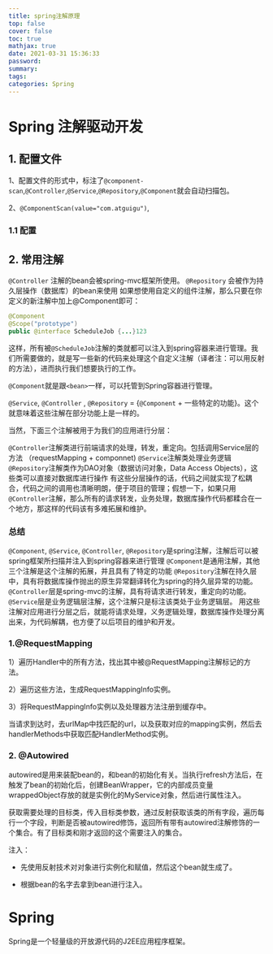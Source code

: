 ```yaml
---
title: spring注解原理
top: false
cover: false
toc: true
mathjax: true
date: 2021-03-31 15:36:33
password:
summary:
tags:
categories: Spring
---
```


# Spring 注解驱动开发

## 1. 配置文件



1、配置文件的形式中，标注了`@component-scan`,`@Controller`,`@Service`,`@Repository`,`@Component`就会自动扫描包。

2、`@ComponentScan(value="com.atguigu")`,



### 1.1 配置







## 2. 常用注解

`@Controller` 注解的bean会被spring-mvc框架所使用。
`@Repository` 会被作为持久层操作（数据库）的bean来使用
如果想使用自定义的组件注解，那么只要在你定义的新注解中加上@Component即可：

```java
@Component 
@Scope("prototype")
public @interface ScheduleJob {...}123
```

这样，所有被`@ScheduleJob`注解的类就都可以注入到spring容器来进行管理。我们所需要做的，就是写一些新的代码来处理这个自定义注解（译者注：可以用反射的方法），进而执行我们想要执行的工作。

`@Component`就是跟`<bean>`一样，可以托管到Spring容器进行管理。

`@Service`, `@Controller` , `@Repository` = {`@Component` + 一些特定的功能}。这个就意味着这些注解在部分功能上是一样的。

当然，下面三个注解被用于为我们的应用进行分层：

`@Controller`注解类进行前端请求的处理，转发，重定向。包括调用Service层的方法 （requestMapping + componnet)
`@Service`注解类处理业务逻辑
`@Repository`注解类作为DAO对象（数据访问对象，Data Access Objects），这些类可以直接对数据库进行操作
有这些分层操作的话，代码之间就实现了松耦合，代码之间的调用也清晰明朗，便于项目的管理；假想一下，如果只用`@Controller`注解，那么所有的请求转发，业务处理，数据库操作代码都糅合在一个地方，那这样的代码该有多难拓展和维护。

### 总结

`@Component`, `@Service`, `@Controller`, `@Repository`是spring注解，注解后可以被spring框架所扫描并注入到spring容器来进行管理
`@Component`是通用注解，其他三个注解是这个注解的拓展，并且具有了特定的功能
`@Repository`注解在持久层中，具有将数据库操作抛出的原生异常翻译转化为spring的持久层异常的功能。
`@Controller`层是spring-mvc的注解，具有将请求进行转发，重定向的功能。
`@Service`层是业务逻辑层注解，这个注解只是标注该类处于业务逻辑层。
用这些注解对应用进行分层之后，就能将请求处理，义务逻辑处理，数据库操作处理分离出来，为代码解耦，也方便了以后项目的维护和开发。

### 1.@RequestMapping

1）遍历Handler中的所有方法，找出其中被@RequestMapping注解标记的方法。

2）遍历这些方法，生成RequestMappingInfo实例。

3）将RequestMappingInfo实例以及处理器方法注册到缓存中。

当请求到达时，去urlMap中找匹配的url，以及获取对应的mapping实例，然后去handlerMethods中获取匹配HandlerMethod实例。

### 2. @Autowired

autowired是用来装配bean的，和bean的初始化有关。当执行refresh方法后，在触发了bean的初始化后，创建BeanWrapper，它的内部成员变量wrappedObject存放的就是实例化的MyService对象，然后进行属性注入。

获取需要处理的目标类，传入目标类参数，通过反射获取该类的所有字段，遍历每行一个字段，判断是否被autowired修饰，返回所有带有autowired注解修饰的一个集合。有了目标类和刚才返回的这个需要注入的集合。

注入：

* 先使用反射技术对对象进行实例化和赋值，然后这个bean就生成了。

* 根据bean的名字去拿到bean进行注入。



# Spring

Spring是一个轻量级的开放源代码的J2EE应用程序框架。

















